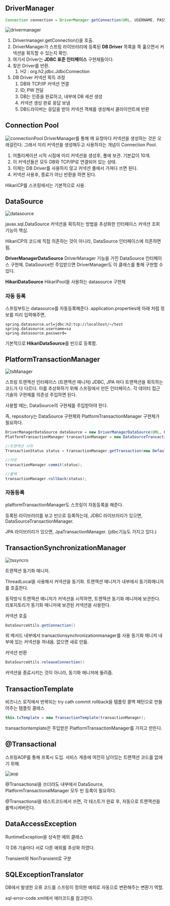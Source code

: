 ## DriverManager

~~~java
Connection connection = DriverManager.getConnection(URL, USERNAME, PASSWORD);
~~~

![drivermanager](../../images/DB/drivermanager.png)

1. Drivermanager.getConnection()을 호출.
2. DriverManager가 스프링 라이브러리에 등록된 **DB Driver** 목록을 쭉 훑으면서 커넥션을 획득할 수 있는지 확인.
3. 여기서 Driver는 **JDBC 표준 인터페이스** 구현체들이다. 
4. 찾은 Driver를 반환.
   1. H2 : org.h2.jdbc.JdbcConnection
5. DB Driver 커넥션 획득 과정
   1. DB와 TCP/IP 커넥션 연결
   2. ID, PW 전달
   3. DB는 인증을 완료하고, 내부에 DB 세션 생성
   4. 커넥션 생성 완료 응답 보냄
   5. DB드라이버는 응답을 받아 커넥션 객체를 생성해서 클라이언트에 반환

## Connection Pool
![connectionPool](../../images/DB/connectionPool.png)
DriverManager를 통해 매 요청마다 커넥션을 생성하는 것은 오래걸린다. 
그래서 미리 커넥션을 생성해두고 사용하자는 개념이 Connection Pool.

1. 어플리케이션 시작 시점에 미리 커넥션을 생성후, 풀에 보관. 기본값이 10개.
2. 이 커넥션들은 모두 DB와 TCP/IP로 연결되어 있는 상태.
3. 이제는 DB Driver를 사용하지 않고 커넥션 풀에서 가져다 쓰면 된다.
4. 커넥션 사용후, 종료가 아닌 반환을 하면 된다.

HikariCP를 스프링에서는 기본적으로 사용.

## DataSource 
![datasource](../../images/DB/datasource.png)

javax.sql.DataSource
커넥션을 획득하는 방법을 추상화한 인터페이스
커넥션 조회 기능이 핵심.

HikariCP의 코드에 직접 의존하는 것이 아니라, DataSource 인터페이스에 의존하면 됨.

**DriverManagerDataSource**
DriverManager 기능을 가진 DataSource 인터페이스 구현체.
DataSource만 주입받으면 DriverManager도 이 클래스를 통해 구현할 수 있다.

**HikariDataSource**
HikariPool을 사용하는 datasource 구현체

### 자동 등록
스프링부트는 datasource를 자동등록해준다.
application.properties에 아래 처럼 정보를 미리 입력해주면,
~~~properties
spring.datasource.url=jdbc:h2:tcp://localhost/~/test
spring.datasource.username=sa
spring.datasource.password=
~~~

기본적으로 **HikariDataSource**를 빈으로 등록함.

## PlatformTransactionManager
![tsManager](../../images/DB/transactionmanager.png)

스프링 트랜잭션 인터페이스 (트랜잭션 매니저)
JDBC, JPA 마다 트랜잭션을 획득하는 코드가 다 다르다. 
이를 추상화하기 위해 스프링에서 만든 인터페이스.
각 데이터 접근 기술의 구현체를 의존성 주입하면 된다.

사용할 때는, 
DataSource의 구현체를 주입받아야 한다. 

즉, repository는 DataSource 구현체와 PlatformTransactionManager 구현체가 필요하다.

~~~java
DriverManagerDataSource dataSource = new DriverManagerDataSource(URL, USERNAME, PASSWORD);
PlatformTransactionManager transactionManager = new DataSourceTransactionManager(dataSource);
~~~

~~~java
//트랜잭션 시작
TransactionStatus status = transactionManager.getTransaction(new DefaultTransactionDefinition());

//커밋
transactionManager.commit(status);

//롤백
transactionManager.rollback(status);
~~~

### 자동등록
platformTransactionManager도 스프링이 자동등록을 해준다.

등록된 라이브러리를 보고 빈으로 등록하는데,
JDBC 라이브러리가 있으면, DataSourceTransactionManager.

JPA 라이브러리가 있으면, JpaTransactionManager. (jdbc기능도 가지고 있다.) 

## TransactionSynchronizationManager
![tssyncro](../../images/DB/tssyncro.png)

트랜잭션 동기화 매니저.

ThreadLocal을 사용해서 커넥션을 동기화.
트랜잭션 매니저가 내부에서 동기화매니저를 호출한다.

동작방식
트랜잭션 매니저가 커넥션을 시작하면, 트랜잭션 동기화 매니저에 보관한다. 
리포지토리가 동기화 매니저에 보관된 커넥션을 사용한다.

커넥션 호출
~~~java
DataSourceUtils.getConnection()
~~~
위 메서드 내부에서 transactionsynchronizationmanager를 사용
동기화 매니저 내부에 있는 커넥션을 꺼내옴. 없으면 새로 만듦.

커넥션 반환
~~~java
DataSourceUtils.releaseConnection()
~~~
커넥션을 종료시키는 것이 아니라, 동기화 매니저에 돌려줌.

## TransactionTemplate
비즈니스 로직에서 반복되는 try cath commit rollback을 템플릿 콜백 패턴으로 만들어주는 템플릿 클래스

~~~java
this.txTemplate = new TransactionTemplate(transactionManager);
~~~
transactiontemplate은 주입받은 PlatformTransactionManager를 가지고 만든다.

## @Transactional
스프링AOP를 통해 프록시 도입.
서비스 계층에 여전히 남아있는 트랜잭션 코드를 없애기 위해.

![aop](../../images/DB/transactionAOP.png)

@Transactional을 쓰더라도 내부에서 
DataSource, PlatformTransactionalManager 모두 빈 등록이 필요하다.

@Transactional을 테스트코드에서 쓰면, 각 테스트가 완료 후, 자동으로 트랜잭션을 롤백시켜버린다.

## DataAccessException

RuntimeException을 상속한 예외 클래스

각 DB 기술마다 서로 다른 예외를 추상화 하였다. 

Transient와 NonTransient로 구분

## SQLExceptionTranslator

DB에서 발생한 오류 코드를 스프링이 정의한 예외로 자동으로 변환해주는 변환기 역할.

sql-error-code.xml에서 에러코드를 참고한다. 
